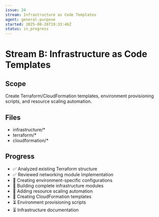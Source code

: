 ```yaml
---
issue: 24
stream: Infrastructure as Code Templates
agent: general-purpose
started: 2025-08-26T19:33:46Z
status: in_progress
---
```


# Stream B: Infrastructure as Code Templates

## Scope
Create Terraform/CloudFormation templates, environment provisioning scripts, and resource scaling automation.

## Files
- infrastructure/*
- terraform/*
- cloudformation/*

## Progress
- ✅ Analyzed existing Terraform structure
- ✅ Reviewed networking module implementation 
- 🔄 Creating environment-specific configurations
- 🔄 Building complete infrastructure modules
- 🔄 Adding resource scaling automation
- 🔄 Creating CloudFormation templates
- ⏳ Environment provisioning scripts
- ⏳ Infrastructure documentation